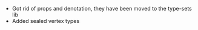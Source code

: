 * Got rid of props and denotation, they have been moved to the type-sets lib
* Added sealed vertex types
